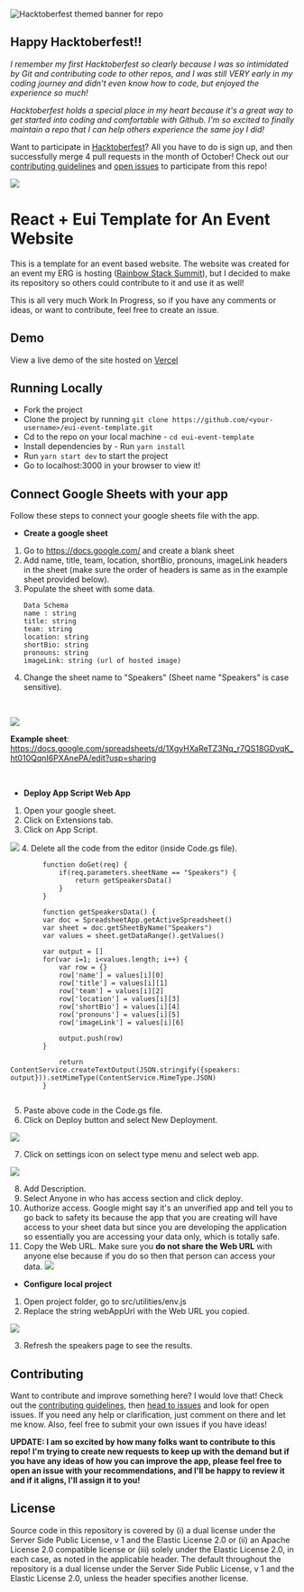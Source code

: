 ![Hacktoberfest themed banner for repo](https://user-images.githubusercontent.com/89431059/194469940-b753d9d3-7d63-4b22-b144-76afbf228a92.png)


## Happy Hacktoberfest!!

_I remember my first Hacktoberfest so clearly because I was so intimidated by Git and contributing code to other repos, and I was still VERY early in my coding journey and didn't even know how to code, but enjoyed the experience so much!_

_Hacktoberfest holds a special place in my heart because it's a great way to get started into coding and comfortable with Github. I'm so excited to finally maintain a repo that I can help others experience the same joy I did!_

Want to participate in [Hacktoberfest](https://hacktoberfest.com/)? All you have to do is sign up, and then successfully merge 4 pull requests in the month of October! Check out our [contributing guidelines](https://github.com/brittanyjoiner15/eui-event/blob/main/contributing.md) and [open issues](https://github.com/brittanyjoiner15/eui-event) to participate from this repo!

![](https://firebasestorage.googleapis.com/v0/b/photo-url-generator-e736c.appspot.com/o/posts%2FZaQRmT7oKMwu9dgUV1bf%2Fimage?alt=media&token=acb8b002-fa77-4bb7-98d6-9195adfa41f4)

# React + Eui Template for An Event Website

This is a template for an event based website. The website was created for an event my ERG is hosting ([Rainbow Stack Summit](https://www.rainbowstacksummit.com/)), but I decided to make its repository so others could contribute to it and use it as well!

This is all very much Work In Progress, so if you have any comments or ideas, or want to contribute, feel free to create an issue.

## Demo

View a live demo of the site hosted on [Vercel](https://eui-event.vercel.app/)

## Running Locally

- Fork the project
- Clone the project by running `git clone https://github.com/<your-username>/eui-event-template.git`
- Cd to the repo on your local machine - `cd eui-event-template`
- Install dependencies by - Run `yarn install`
- Run `yarn start dev` to start the project
- Go to localhost:3000 in your browser to view it!

## Connect Google Sheets with your app

Follow these steps to connect your google sheets file with the app.

- **Create a google sheet**
 1. Go to https://docs.google.com/ and create a blank sheet
 2. Add name, title, team, location, shortBio, pronouns, imageLink headers in the sheet (make sure the order of headers is same as in the example sheet provided below).
 3. Populate the sheet with some data.
    ``` 
    Data Schema
    name : string
    title: string
    team: string
    location: string
    shortBio: string
    pronouns: string
    imageLink: string (url of hosted image)
    ```
  4. Change the sheet name to "Speakers" (Sheet name "Speakers" is case sensitive).
  <br>

![](https://i.postimg.cc/MGPDVgkF/Sheet-Demo.jpg)

**Example sheet**: 
https://docs.google.com/spreadsheets/d/1XgyHXaReTZ3Nq_r7QS18GDvqK_ht010QqnI6PXAnePA/edit?usp=sharing

<br>

- **Deploy App Script Web App**
 1. Open your google sheet.
 2. Click on Extensions tab.
 3. Click on App Script. 


![](https://i.postimg.cc/x8BPkmzp/App-Script.jpg)
 4. Delete all the code from the editor (inside Code.gs file).
```
        function doGet(req) {
            if(req.parameters.sheetName == "Speakers") {
                return getSpeakersData()
            }
        }

        function getSpeakersData() {
        var doc = SpreadsheetApp.getActiveSpreadsheet()
        var sheet = doc.getSheetByName("Speakers")
        var values = sheet.getDataRange().getValues()
        
        var output = []
        for(var i=1; i<values.length; i++) {
            var row = {}
            row['name'] = values[i][0]
            row['title'] = values[i][1]
            row['team'] = values[i][2]
            row['location'] = values[i][3]
            row['shortBio'] = values[i][4]
            row['pronouns'] = values[i][5]
            row['imageLink'] = values[i][6]

            output.push(row)
        }

            return ContentService.createTextOutput(JSON.stringify({speakers: output})).setMimeType(ContentService.MimeType.JSON)
        }
        
 ```
        
5. Paste above code in the Code.gs file.
6. Click on Deploy button and select New Deployment. 

![](https://i.postimg.cc/43DGfL8r/New-deployment.jpg)

7. Click on settings icon on select type menu and select web app. 

![](https://i.postimg.cc/jjW3jRmj/Deployment-settings.jpg)

8. Add Description.
9. Select Anyone in who has access section and click deploy.
10. Authorize access. 
 Google might say it's an unverified app and tell you to go back to safety its because the app that you are creating will have access to your sheet data but since you are developing the application so essentially you are accessing your data only, which is totally safe. 
11. Copy the Web URL.
 Make sure you **do not share the Web URL** with anyone else because if you do so then that person can access your data.
![](https://i.postimg.cc/1Xzq937C/Copy-url.jpg)

- **Configure local project**

1. Open project folder, go to src/utilities/env.js
2. Replace the string webAppUrl with the Web URL you copied.

![](https://i.postimg.cc/9fJXcY32/Env-file.jpg)

3. Refresh the speakers page to see the results.

## Contributing

Want to contribute and improve something here? I would love that! Check out the [contributing guidelines](https://github.com/brittanyjoiner15/eui-event/blob/main/contributing.md), then [head to issues](https://github.com/brittanyjoiner15/eui-event/issues) and look for open issues. If you need any help or clarification, just comment on there and let me know. Also, feel free to submit your own issues if you have ideas!

**UPDATE: I am so excited by how many folks want to contribute to this repo! I'm trying to create new requests to keep up with the demand but if you have any ideas of how you can improve the app, please feel free to open an issue with your recommendations, and I'll be happy to review it and if it aligns, I'll assign it to you!**

## License

Source code in this repository is covered by (i) a dual license under the Server
Side Public License, v 1 and the Elastic License 2.0 or (ii) an Apache License
2.0 compatible license or (iii) solely under the Elastic License 2.0, in each
case, as noted in the applicable header. The default throughout the repository
is a dual license under the Server Side Public License, v 1 and the Elastic
License 2.0, unless the header specifies another license.

